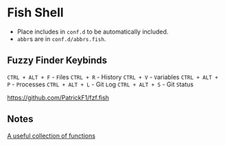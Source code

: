 # Fish Shell

* Place includes in `conf.d` to be automatically included.
* `abbr`s are in `conf.d/abbrs.fish`.

## Fuzzy Finder Keybinds

`CTRL + ALT + F` - `F`iles
`CTRL + R` - History
`CTRL + V` - `V`ariables
`CTRL + ALT + P` - `P`rocesses
`CTRL + ALT + L` - Git `L`og
`CTRL + ALT + S` - Git `S`tatus

<https://github.com/PatrickF1/fzf.fish>

## Notes

[A useful collection of functions](https://github.com/razzius/fish-functions?tab=readme-ov-file#backup-file-source)
